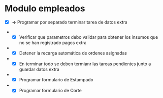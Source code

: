 # Modulo empleados

- [X] **->** Programar por separado terminar tarea de datos extra
- - [X] Verificar que parametros debo validar para obtener los insumos que no se han registrado pagos extra
- - [X] Detener la recarga automática de ordenes asignadas
- - [X] En terminar todo se deben termianr las tareas pendientes junto a guardar datos extra
- - [X] Programar formulario de Estampado
- - [X] Programar formulario de Corte